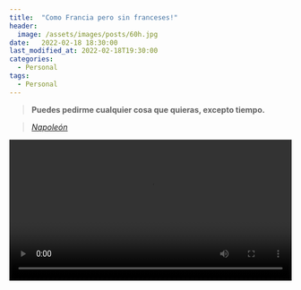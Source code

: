 ```yaml
---
title:  "Como Francia pero sin franceses!" 
header:
  image: /assets/images/posts/60h.jpg
date:   2022-02-18 18:30:00
last_modified_at: 2022-02-18T19:30:00
categories:
  - Personal
tags:
  - Personal
---
```


> **Puedes pedirme cualquier cosa que quieras, excepto tiempo.**

> <cite><a href="https://es.wikipedia.org/wiki/Napole%C3%B3n_Bonaparte" target="_blank">Napoleón</a></cite>

<div class="lordvideo">
   <video  style="display:block; width:100%; height:auto;" controls loop="loop">
       <source src="{{ site.baseurl }}/assets/videos/60h.mp4" type="video/mp4" />
   </video>
</div>
